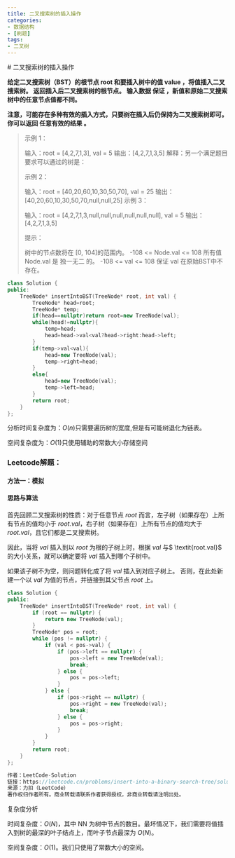 ```yaml
---
title: 二叉搜索树的插入操作
categories:
- 数据结构
- [刷题]
tags:
- 二叉树
---
```

<head>
    <script src="https://cdn.mathjax.org/mathjax/latest/MathJax.js?config=TeX-AMS-MML_HTMLorMML" type="text/javascript"></script>
    <script type="text/x-mathjax-config">
        MathJax.Hub.Config({
            tex2jax: {
            skipTags: ['script', 'noscript', 'style', 'textarea', 'pre'],
            inlineMath: [['$','$']]
            }
        });
    </script>
</head>
# 二叉搜索树的插入操作

**给定二叉搜索树（BST）的根节点 root 和要插入树中的值 value ，将值插入二叉搜索树。 返回插入后二叉搜索树的根节点。 输入数据 保证 ，新值和原始二叉搜索树中的任意节点值都不同。**

**注意，可能存在多种有效的插入方式，只要树在插入后仍保持为二叉搜索树即可。 你可以返回 任意有效的结果 。**

>  示例 1：
>
> 输入：root = [4,2,7,1,3], val = 5
> 输出：[4,2,7,1,3,5]
> 解释：另一个满足题目要求可以通过的树是：
>
> 示例 2：
>
> 输入：root = [40,20,60,10,30,50,70], val = 25
> 输出：[40,20,60,10,30,50,70,null,null,25]
> 示例 3：
>
> 输入：root = [4,2,7,1,3,null,null,null,null,null,null], val = 5
> 输出：[4,2,7,1,3,5]
>
>
> 提示：
>
> 树中的节点数将在 [0, 104]的范围内。
> -108 <= Node.val <= 108
> 所有值 Node.val 是 独一无二 的。
> -108 <= val <= 108
> 保证 val 在原始BST中不存在。

```c++
class Solution {
public:
    TreeNode* insertIntoBST(TreeNode* root, int val) {
        TreeNode* head=root;
        TreeNode* temp;
        if(head==nullptr)return root=new TreeNode(val);
        while(head!=nullptr){
            temp=head;
            head=head->val<val?head->right:head->left;
        }
        if(temp->val<val){
            head=new TreeNode(val);
            temp->right=head;
        }
        else{
            head=new TreeNode(val);
            temp->left=head;
        }
        return root;
    }
};
```

分析时间复杂度为：$O(n)$只需要遍历树的宽度,但是有可能树退化为链表。

空间复杂度为：$O(1)$只使用辅助的常数大小存储空间

### Leetcode解题：

#### 方法一：模拟

#### 思路与算法

首先回顾二叉搜索树的性质：对于任意节点 $\textit{root}$ 而言，左子树（如果存在）上所有节点的值均小于 $\textit{root.val}$，右子树（如果存在）上所有节点的值均大于 $\textit{root.val}$，且它们都是二叉搜索树。

因此，当将 $\textit{val}$ 插入到以 $\textit{root}$ 为根的子树上时，根据 $\textit{val}$ 与$ \textit{root.val}$ 的大小关系，就可以确定要将 $\textit{val}$ 插入到哪个子树中。

如果该子树不为空，则问题转化成了将 $\textit{val}$ 插入到对应子树上。
否则，在此处新建一个以 $\textit{val}$ 为值的节点，并链接到其父节点 $\textit{root}$ 上。

```c++
class Solution {
public:
    TreeNode* insertIntoBST(TreeNode* root, int val) {
        if (root == nullptr) {
            return new TreeNode(val);
        }
        TreeNode* pos = root;
        while (pos != nullptr) {
            if (val < pos->val) {
                if (pos->left == nullptr) {
                    pos->left = new TreeNode(val);
                    break;
                } else {
                    pos = pos->left;
                }
            } else {
                if (pos->right == nullptr) {
                    pos->right = new TreeNode(val);
                    break;
                } else {
                    pos = pos->right;
                }
            }
        }
        return root;
    }
};

作者：LeetCode-Solution
链接：https://leetcode.cn/problems/insert-into-a-binary-search-tree/solution/er-cha-sou-suo-shu-zhong-de-cha-ru-cao-zuo-by-le-3/
来源：力扣（LeetCode）
著作权归作者所有。商业转载请联系作者获得授权，非商业转载请注明出处。
```

复杂度分析

时间复杂度：$O(N)$，其中 NN 为树中节点的数目。最坏情况下，我们需要将值插入到树的最深的叶子结点上，而叶子节点最深为 $O(N)$。

空间复杂度：$O(1)$。我们只使用了常数大小的空间。
